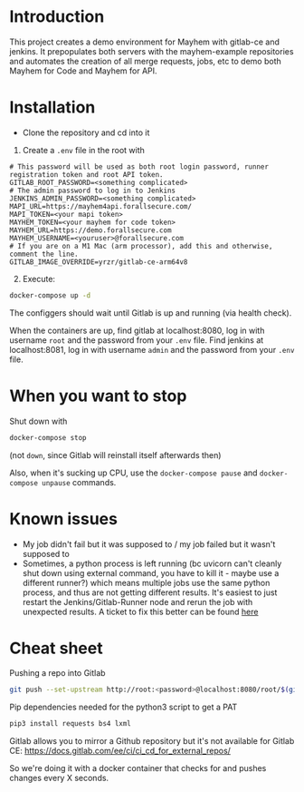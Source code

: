 # Introduction

This project creates a demo environment for Mayhem with gitlab-ce and jenkins. It prepopulates both servers with the mayhem-example repositories and automates the creation of all merge requests, jobs, etc to demo both Mayhem for Code and Mayhem for API.

# Installation

- Clone the repository and cd into it
1. Create a `.env` file in the root with

```env
# This password will be used as both root login password, runner registration token and root API token.
GITLAB_ROOT_PASSWORD=<something complicated>
# The admin password to log in to Jenkins
JENKINS_ADMIN_PASSWORD=<something complicated>
MAPI_URL=https://mayhem4api.forallsecure.com/
MAPI_TOKEN=<your mapi token>
MAYHEM_TOKEN=<your mayhem for code token>
MAYHEM_URL=https://demo.forallsecure.com
MAYHEM_USERNAME=<youruser>@forallsecure.com
# If you are on a M1 Mac (arm processor), add this and otherwise, comment the line.
GITLAB_IMAGE_OVERRIDE=yrzr/gitlab-ce-arm64v8
```

2. Execute:
```sh
docker-compose up -d
```

The configgers should wait until Gitlab is up and running (via health check).

When the containers are up, find gitlab at localhost:8080, log in with username `root` and the password from your `.env` file. Find jenkins at localhost:8081, log in with username `admin` and the password from your `.env` file.

# When you want to stop
Shut down with
```sh
docker-compose stop
```
(not `down`, since Gitlab will reinstall itself afterwards then)

Also, when it's sucking up CPU, use the `docker-compose pause` and `docker-compose unpause` commands.

# Known issues

- My job didn't fail but it was supposed to / my job failed but it wasn't supposed to
- Sometimes, a python process is left running (bc uvicorn can't cleanly shut down using external command, you have to kill it - maybe use a different runner?) which means multiple jobs use the same python process, and thus are not getting different results. It's easiest to just restart the Jenkins/Gitlab-Runner node and rerun the job with unexpected results. A ticket to fix this better can be found [here](https://trello.com/c/InBu1Ydq/13-fix-port-is-already-in-use-for-python-api-example-jenkins-gitlab)

# Cheat sheet
Pushing a repo into Gitlab
```sh
git push --set-upstream http://root:<password>@localhost:8080/root/$(git rev-parse --show-toplevel | xargs basename).git $(git rev-parse --abbrev-ref HEAD)
```

Pip dependencies needed for the python3 script to get a PAT
```sh
pip3 install requests bs4 lxml
```

Gitlab allows you to mirror a Github repository but it's not available for Gitlab CE:
https://docs.gitlab.com/ee/ci/ci_cd_for_external_repos/

So we're doing it with a docker container that checks for and pushes changes every X seconds.
